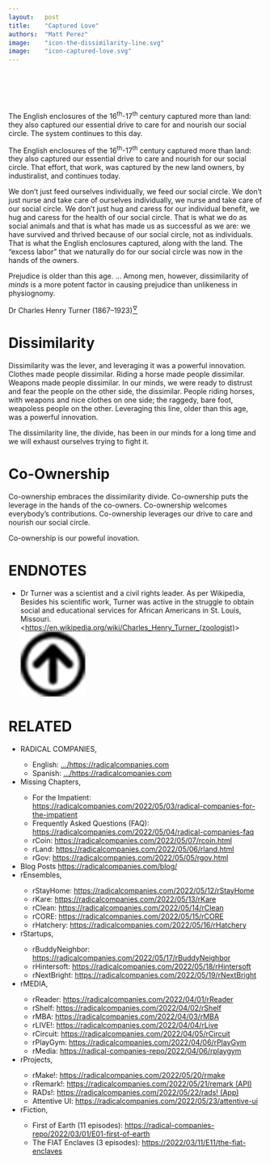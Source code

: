 ```yaml
---
layout:   post
title:    "Captured Love"
authors:  "Matt Perez"
image:    "icon-the-dissimilarity-line.svg"
image:    "icon-captured-love.svg"
---
```


<div style="display:none;">
 <p>The English enclosures captured more than land: they also captured our essential drive to care for and nourish our social circle. The system continues to this day.</p>
</div>

<h1>&nbsp;</h1>
 <p>The English enclosures of the 16<sup>th</sup>-17<sup>th</sup> century captured more than land: they also captured our essential drive to care for and nourish our social circle. The system continues to this day.</p>
 <p>The English enclosures of the 16<sup>th</sup>-17<sup>th</sup> century captured more than land: they also captured our essential drive to care and nourish for our social circle. That effort, that work, was captured by the new land owners, by industiralist, and  continues today.</p>
 <p>We don&rsquo;t just feed ourselves individually, we feed our social circle. We don&rsquo;t just nurse and take care of ourselves individually, we nurse and take care of our social circle. We don&rsquo;t just hug and caress for our individual benefit, we hug and caress for the health of our social circle. That is what we do as social animals and that is what has made us as successful as we are: we have survived and thrived because of our social circle, not as individuals. That is what the English enclosures captured, along with the land. The &ldquo;excess labor&rdquo; that we naturally do for our social circle was now in the hands of the owners.</p>

<div class="_citation">
 <p>Prejudice is older than this age. &hellip; Among men, however, dissimilarity of <em>minds</em> is a more potent factor in causing prejudice than unlikeness in physiognomy.</p>
 <p id="_signature">Dr Charles Henry Turner (1867–1923)<a href="#en01"><sup id="bm01">&hairsp;&nabla;&hairsp;</sup></a></p>
</div>

<h1>Dissimilarity</h1>
 <p>Dissimilarity was the lever, and leveraging it was a powerful innovation. Clothes made people dissimilar. Riding a horse made people dissimilar. Weapons made people dissimilar. In our minds, we were ready to distrust and fear the people on the other side, the dissimilar. People riding horses, with weapons and nice clothes on one side; the raggedy, bare foot, weapoless people on the other. Leveraging this line, older than this age, was a powerful innovation.</p>
 <p>The dissimilarity line, the divide, has been in our minds for a long time and we will exhaust ourselves trying to fight it.</p>

<h1>Co-Ownership</h1>
 <p>Co-ownership embraces the dissimilarity divide. Co-ownership puts the leverage in the hands of the co-owners. Co-ownership welcomes everybody&rsquo;s contributions. Co-ownership leverages our drive to care and nourish our social circle.</p>
 <p>Co-ownership is our poweful inovation.</p>
 
<h1 class="_section">ENDNOTES</h1>
 <ul>
  <li id="en01">
   <p class="_list-item">
    Dr Turner was a scientist and a civil rights leader. As per Wikipedia, <span class="_quotespan">Besides his scientific work, Turner was active in the struggle to obtain social and educational services for African Americans in St. Louis, Missouri.</span>
    &lt;<a href="https://en.wikipedia.org/wiki/Charles_Henry_Turner_(zoologist)" target="_blank">https://en.wikipedia.org/wiki/Charles_Henry_Turner_(zoologist)</a>&gt;
    <a class="_uparrow" href="#bm01"><img src="/assets/img/arrow-up-icon.png"></a>
   </p>
  </li>
 </ul>

<h1 class="_section">RELATED</h1>
 <ul>
  <li>RADICAL COMPANIES,</li>
   <ul>
    <li><a>English</a>: <a href="https://radicalcompanies.com" target="_blank">&hellip;/https://radicalcompanies.com</a></li>
    <li><a>Spanish</a>: <a href="https://radicalcompanies.com" target="_blank">&hellip;/https://radicalcompanies.com</a></li>
   </ul>
  <li>Missing Chapters,</li>
   <ul>
    <li>For the Impatient: <a href="https://radicalcompanies.com/2022/05/03/radical-companies-for-the-impatient" target="_blank">https://radicalcompanies.com/2022/05/03/radical-companies-for-the-impatient</a></li>
    <li>Frequently Asked Questions (FAQ): <a href="https://radicalcompanies.com/2022/05/04/radical-companies-faq" target="_blank">https://radicalcompanies.com/2022/05/04/radical-companies-faq</a></li>
    <li>rCoin: <a href="https://radicalcompanies.com/2022/05/07/rcoin.html" target="_blank">https://radicalcompanies.com/2022/05/07/rcoin.html</a></li>
    <li>rLand: <a href="https://radicalcompanies.com/2022/05/06/rland.html" target="_blank">https://radicalcompanies.com/2022/05/06/rland.html</a></li>
    <li>rGov: <a href="https://radicalcompanies.com/2022/05/05/rgov.html" target="_blank">https://radicalcompanies.com/2022/05/05/rgov.html</a></li>
   </ul>
   <li>Blog Posts <a href="https://radicalcompanies.com/blog/" target="_blank">https://radicalcompanies.com/blog/</a></li>
   <li>rEnsembles,</li>
    <ul>
     <li> rStayHome: <a href="https://radicalcompanies.com/2022/05/12/rStayHome" target="_blank">https://radicalcompanies.com/2022/05/12/rStayHome</a></li>
     <li>     rKare: <a href="https://radicalcompanies.com/2022/05/13/rKare" target="_blank">https://radicalcompanies.com/2022/05/13/rKare</a></li>
     <li>    rClean: <a href="https://radicalcompanies.com/2022/05/14/rClean" target="_blank">https://radicalcompanies.com/2022/05/14/rClean</a></li>
     <li>     rCORE: <a href="https://radicalcompanies.com/2022/05/15/rCORE" target="_blank">https://radicalcompanies.com/2022/05/15/rCORE</a></li>
     <li>rHatchery: <a href="https://radicalcompanies.com/2022/05/16/rHatchery" target="_blank">https://radicalcompanies.com/2022/05/16/rHatchery</a></li>
    </ul>
   <li>rStartups,</li>
    <ul>
     <li>rBuddyNeighbor: <a href="https://radicalcompanies.com/2022/05/17/rBuddyNeighbor" target="_blank">https://radicalcompanies.com/2022/05/17/rBuddyNeighbor</a></li>
     <li>   rHintersoft: <a href="https://radicalcompanies.com/2022/05/18/rHintersoft" target="_blank">https://radicalcompanies.com/2022/05/18/rHintersoft</a></li> 
     <li>   rNextBright: <a href="https://radicalcompanies.com/2022/05/19/rNextBright" target="_blank">https://radicalcompanies.com/2022/05/19/rNextBright</a></li>
    </ul>
   <li>rMEDIA,</li>
    <ul>
     <li> rReader: <a href="https://radicalcompanies.com/2022/04/01/rReader" target="_blank">https://radicalcompanies.com/2022/04/01/rReader</a></li>
     <li>  rShelf: <a href="https://radicalcompanies.com/2022/04/02/rShelf" target="_blank">https://radicalcompanies.com/2022/04/02/rShelf</a></li>
     <li>    rMBA: <a href="https://radicalcompanies.com/2022/04/03/rMBA" target="_blank">https://radicalcompanies.com/2022/04/03/rMBA</a></li>
     <li>  rLIVE!: <a href="https://radicalcompanies.com/2022/04/04/rLive" target="_blank">https://radicalcompanies.com/2022/04/04/rLive</a></li>
     <li>rCircuit: <a href="https://radicalcompanies.com/2022/04/05/rCircuit" target="_blank">https://radicalcompanies.com/2022/04/05/rCircuit</a></li>
     <li>rPlayGym: <a href="https://radicalcompanies.com/2022/04/06/rPlayGym" target="_blank">https://radicalcompanies.com/2022/04/06/rPlayGym</a></li>
     <li>  rMedia: <a href="https://radical-companies-repo/2022/04/06/rplaygym" target="_blank">https://radical-companies-repo/2022/04/06/rplaygym</a></li>
    </ul>
   <li>rProjects,</li>
    <ul>
     <li>      rMake!: <a href="https://radicalcompanies.com/2022/05/20/rmake" target="_blank">https://radicalcompanies.com/2022/05/20/rmake</a></li>
     <li>    rRemark!: <a href="https://radicalcompanies.com/2022/05/21/remark" target="_blank">https://radicalcompanies.com/2022/05/21/remark (API)</a></li>
     <li>       RADs!: <a href="https://radicalcompanies.com/2022/05/22/rads!" target="_blank">https://radicalcompanies.com/2022/05/22/rads! (App)</a></li>
     <li>Attentive UI: <a href="https://radicalcompanies.com/2022/05/23/attentive-ui" target="_blank">https://radicalcompanies.com/2022/05/23/attentive-ui</a></li>
    </ul>
   <li>rFiction,</li>
    <ul>
     <li>  First of Earth (11 episodes): <a href="https://radical-companies-repo/2022/03/01/E01-first-of-earth" target="_blank">https://radical-companies-repo/2022/03/01/E01-first-of-earth</a></li>
     <li>The FIAT Enclaves (3 episodes): <a href="https://2022/03/11/E11/the-fiat-enclaves" target="_blank">https://2022/03/11/E11/the-fiat-enclaves</a></li>
    </ul>
